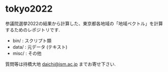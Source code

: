 # tokyo2022
参議院選挙2022の結果から計算した、東京都各地域の「地域ベクトル」を計算するためのレポジトリです.
- bin/  : スクリプト類
- data/ : 元データ (テキスト)
- misc/ : その他

質問等は持橋大地 daichi@ism.ac.jp までお寄せ下さい.
